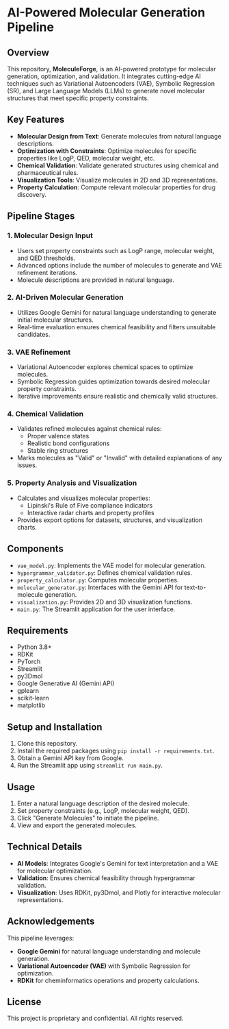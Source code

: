 # AI-Powered Molecular Generation Pipeline

## Overview

This repository, **MoleculeForge**, is an AI-powered prototype for molecular generation, optimization, and validation. It integrates cutting-edge AI techniques such as Variational Autoencoders (VAE), Symbolic Regression (SR), and Large Language Models (LLMs) to generate novel molecular structures that meet specific property constraints.

## Key Features

- **Molecular Design from Text**: Generate molecules from natural language descriptions.
- **Optimization with Constraints**: Optimize molecules for specific properties like LogP, QED, molecular weight, etc.
- **Chemical Validation**: Validate generated structures using chemical and pharmaceutical rules.
- **Visualization Tools**: Visualize molecules in 2D and 3D representations.
- **Property Calculation**: Compute relevant molecular properties for drug discovery.

## Pipeline Stages

### 1. Molecular Design Input
- Users set property constraints such as LogP range, molecular weight, and QED thresholds.
- Advanced options include the number of molecules to generate and VAE refinement iterations.
- Molecule descriptions are provided in natural language.

### 2. AI-Driven Molecular Generation
- Utilizes Google Gemini for natural language understanding to generate initial molecular structures.
- Real-time evaluation ensures chemical feasibility and filters unsuitable candidates.

### 3. VAE Refinement
- Variational Autoencoder explores chemical spaces to optimize molecules.
- Symbolic Regression guides optimization towards desired molecular property constraints.
- Iterative improvements ensure realistic and chemically valid structures.

### 4. Chemical Validation
- Validates refined molecules against chemical rules:
  - Proper valence states
  - Realistic bond configurations
  - Stable ring structures
- Marks molecules as "Valid" or "Invalid" with detailed explanations of any issues.

### 5. Property Analysis and Visualization
- Calculates and visualizes molecular properties:
  - Lipinski's Rule of Five compliance indicators
  - Interactive radar charts and property profiles
- Provides export options for datasets, structures, and visualization charts.

## Components

- `vae_model.py`: Implements the VAE model for molecular generation.
- `hypergrammar_validator.py`: Defines chemical validation rules.
- `property_calculator.py`: Computes molecular properties.
- `molecular_generator.py`: Interfaces with the Gemini API for text-to-molecule generation.
- `visualization.py`: Provides 2D and 3D visualization functions.
- `main.py`: The Streamlit application for the user interface.

## Requirements

- Python 3.8+
- RDKit
- PyTorch
- Streamlit
- py3Dmol
- Google Generative AI (Gemini API)
- gplearn
- scikit-learn
- matplotlib

## Setup and Installation

1. Clone this repository.
2. Install the required packages using `pip install -r requirements.txt`.
3. Obtain a Gemini API key from Google.
4. Run the Streamlit app using `streamlit run main.py`.

## Usage

1. Enter a natural language description of the desired molecule.
2. Set property constraints (e.g., LogP, molecular weight, QED).
3. Click "Generate Molecules" to initiate the pipeline.
4. View and export the generated molecules.

## Technical Details

- **AI Models**: Integrates Google's Gemini for text interpretation and a VAE for molecular optimization.
- **Validation**: Ensures chemical feasibility through hypergrammar validation.
- **Visualization**: Uses RDKit, py3Dmol, and Plotly for interactive molecular representations.

## Acknowledgements

This pipeline leverages:
- **Google Gemini** for natural language understanding and molecule generation.
- **Variational Autoencoder (VAE)** with Symbolic Regression for optimization.
- **RDKit** for cheminformatics operations and property calculations.

## License

This project is proprietary and confidential. All rights reserved.